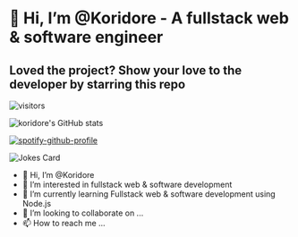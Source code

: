 # 👋 Hi, I’m @Koridore - A fullstack web & software engineer

## Loved the project? Show your love to the developer by starring this repo

![visitors](https://visitor-badge.glitch.me/badge?page_id=page.id&left_color=green&right_color=red)

![koridore's GitHub stats](https://github-readme-stats.vercel.app/api?username=koridore_icons=true&theme=radical)

[![spotify-github-profile](https://spotify-github-profile.vercel.app/api/view?uid=pyksmw1vafyzbtvqa8jrin2ay&cover_image=true&theme=default&show_offline=false&background_color=121212)](https://github.com/kittinan/spotify-github-profile)

![Jokes Card](https://readme-jokes.vercel.app/api)

- 👋 Hi, I’m @Koridore
- 👀 I’m interested in fullstack web & software development
- 🌱 I’m currently learning Fullstack web & software development using Node.js
- 💞️ I’m looking to collaborate on ...
- 📫 How to reach me ...

<!---
Koridore/Koridore is a ✨ special ✨ repository because its `README.md` (this file) appears on your GitHub profile.
You can click the Preview link to take a look at your changes.
--->
